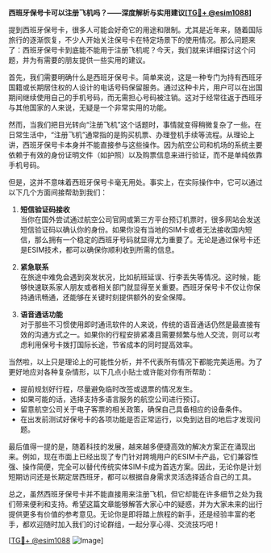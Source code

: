 **西班牙保号卡可以注册飞机吗？——深度解析与实用建议[[TG💪+ @esim1088](https://t.me/s/esim1088)]**

提到西班牙保号卡，很多人可能会好奇它的用途和限制。尤其是近年来，随着国际旅行的逐渐恢复，不少人开始关注保号卡在特定场景下的使用情况。那么问题来了：西班牙保号卡到底能不能用于注册飞机呢？今天，我们就来详细探讨这个问题，并为有需要的朋友提供一些实用的建议。

首先，我们需要明确什么是西班牙保号卡。简单来说，这是一种专门为持有西班牙国籍或长期居住权的人设计的电话号码保留服务。通过这种卡片，用户可以在出国期间继续使用自己的手机号码，而无需担心号码被注销。这对于经常往返于西班牙与其他国家的人来说，无疑是一个非常实用的功能。

然而，当我们把目光转向“注册飞机”这个话题时，事情就变得稍微复杂了一些。在日常生活中，“注册飞机”通常指的是购买机票、办理登机手续等流程。从理论上讲，西班牙保号卡本身并不能直接参与这些操作。因为航空公司和机场的系统主要依赖于有效的身份证明文件（如护照）以及购票信息来进行验证，而不是单纯依靠手机号码。

但是，这并不意味着西班牙保号卡毫无用处。事实上，在实际操作中，它可以通过以下几个方面间接帮助到我们：

1. **短信验证码接收**  
   当你在国外尝试通过航空公司官网或第三方平台预订机票时，很多网站会发送短信验证码以确认你的身份。如果你没有当地的SIM卡或者无法接收国内短信，那么拥有一个稳定的西班牙号码就显得尤为重要了。无论是通过保号卡还是ESIM技术，都可以确保你顺利收到所需的信息。

2. **紧急联系**  
   在旅途中难免会遇到突发状况，比如航班延误、行李丢失等情况。这时候，能够快速联系家人朋友或者相关部门就显得至关重要。西班牙保号卡不仅让你保持通讯畅通，还能够在关键时刻提供额外的安全保障。

3. **语音通话功能**  
   对于那些不习惯使用即时通讯软件的人来说，传统的语音通话仍然是最直接有效的沟通方式之一。如果你的行程安排紧凑且需要频繁与他人交流，则可以考虑利用保号卡拨打国际长途，节省成本的同时提高效率。

当然啦，以上只是理论上的可能性分析，并不代表所有情况下都能完美适用。为了更好地应对各种复杂情形，以下几点小贴士或许能对你有所帮助：

- 提前规划好行程，尽量避免临时改签或退票的情况发生。
- 如果可能的话，选择支持多语言服务的航空公司进行预订。
- 留意航空公司关于电子客票的相关政策，确保自己具备相应的设备条件。
- 在出发前测试好保号卡的各项功能是否正常运行，以免到达目的地后才发现问题。

最后值得一提的是，随着科技的发展，越来越多便捷高效的解决方案正在涌现出来。例如，现在市面上已经出现了专门针对跨境用户的ESIM卡产品，它们兼容性强、操作简便，完全可以替代传统实体SIM卡成为首选方案。因此，无论你是计划短期访问还是长期定居西班牙，都可以根据自身需求灵活选择适合自己的工具。

总之，虽然西班牙保号卡并不能直接用来注册飞机，但它却能在许多细节之处为我们带来便利和支持。希望这篇文章能够解答大家心中的疑惑，并为大家未来的出行提供更多有价值的参考意见。无论你是即将踏上旅程的新手，还是经验丰富的老手，都欢迎随时加入我们的讨论群组，一起分享心得、交流技巧吧！

[[TG💪+ @esim1088](https://t.me/s/esim1088) ![Image](https://i.postimg.cc/4NQfJmqS/Snipaste-2025-05-13-00-14-12.png)]